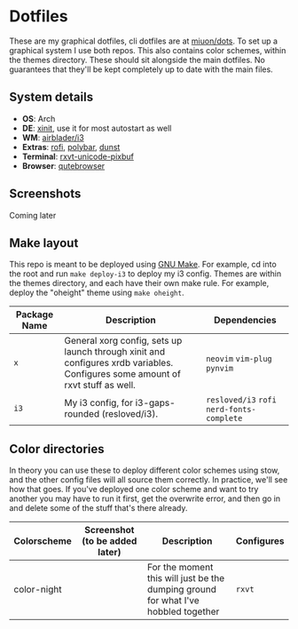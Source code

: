 # Dotfiles
These are my graphical dotfiles, cli dotfiles are at [miuon/dots](https://github.com/miuon/dots). To set up a graphical system I use both repos. This also contains color schemes, within the themes directory. These should sit alongside the main dotfiles. No guarantees that they'll be kept completely up to date with the main files.

## System details
+ **OS**: Arch
+ **DE**: [xinit](https://wiki.archlinux.com/index.php/xinit), use it for most autostart as well
+ **WM**: [airblader/i3](https://github.com/airblader/i3)
+ **Extras**: [rofi](https://github.com/davatorium/rofi), [polybar](https://github.com/polybar/polybar), [dunst](https://github.com/dunst-project/dunst)
+ **Terminal**: [rxvt-unicode-pixbuf](https://aur.archlinux.org/packages/rxvt-unicode-pixbuf)
+ **Browser**: [qutebrowser](https://github.com/qutebrowser/qutebrowser)

## Screenshots
Coming later

## Make layout
This repo is meant to be deployed using [GNU Make](https://gnu.org/software/make). For example, cd into the root and run `make deploy-i3` to deploy my i3 config. Themes are within the themes directory, and each have their own make rule. For example, deploy the "oheight" theme using `make oheight`.

| Package Name | Description | Dependencies |
| --- | --- | --- |
| `x` | General xorg config, sets up launch through xinit and configures xrdb variables. Configures some amount of rxvt stuff as well. | `neovim` `vim-plug` `pynvim` |
| `i3` | My i3 config, for i3-gaps-rounded (resloved/i3). | `resloved/i3` `rofi` `nerd-fonts-complete` |

## Color directories
In theory you can use these to deploy different color schemes using stow, and the other config files will all source them correctly. In practice, we'll see how that goes. If you've deployed one color scheme and want to try another you may have to run it first, get the overwrite error, and then go in and delete some of the stuff that's there already.

| Colorscheme | Screenshot (to be added later) | Description | Configures |
| --- | --- | --- | --- |
| color-night | | For the moment this will just be the dumping ground for what I've hobbled together | `rxvt` |
